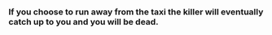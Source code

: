 ### If you choose to run away from the taxi the killer will eventually catch up to you and you will be dead.